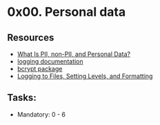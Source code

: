 # 0x00. Personal data

## Resources
* [What Is PII, non-PII, and Personal Data?](https://intranet.alxswe.com/rltoken/jf71oYqiETchcVhPzQVnygq)
* [logging documentation](https://intranet.alxswe.com/rltoken/W2JiHD6cbJY1scJORyLqnw)
* [bcrypt package](https://intranet.alxswe.com/rltoken/41oaQXfzwnF1i-wT8W0vHw)
* [Logging to Files, Setting Levels, and Formatting](https://intranet.alxswe.com/rltoken/XCpI9uvguxlTCsAeRCW6SA)

## Tasks:
* Mandatory: 0 - 6
